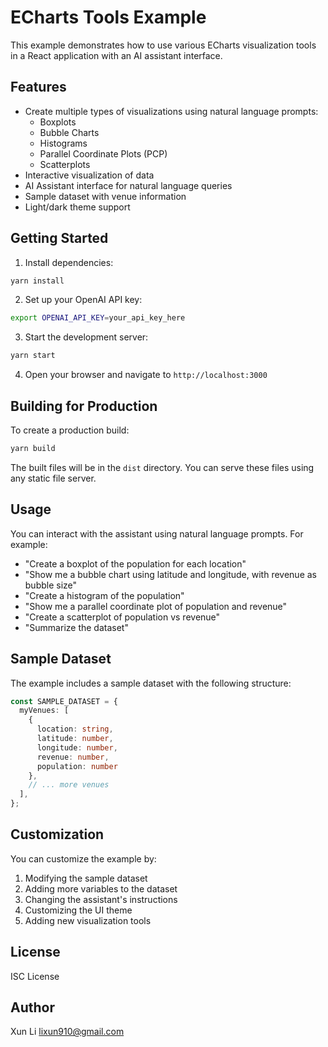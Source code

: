 # ECharts Tools Example

This example demonstrates how to use various ECharts visualization tools in a React application with an AI assistant interface.

## Features

- Create multiple types of visualizations using natural language prompts:
  - Boxplots
  - Bubble Charts
  - Histograms
  - Parallel Coordinate Plots (PCP)
  - Scatterplots
- Interactive visualization of data
- AI Assistant interface for natural language queries
- Sample dataset with venue information
- Light/dark theme support

## Getting Started

1. Install dependencies:

```bash
yarn install
```

2. Set up your OpenAI API key:

```bash
export OPENAI_API_KEY=your_api_key_here
```

3. Start the development server:

```bash
yarn start
```

4. Open your browser and navigate to `http://localhost:3000`

## Building for Production

To create a production build:

```bash
yarn build
```

The built files will be in the `dist` directory. You can serve these files using any static file server.

## Usage

You can interact with the assistant using natural language prompts. For example:

- "Create a boxplot of the population for each location"
- "Show me a bubble chart using latitude and longitude, with revenue as bubble size"
- "Create a histogram of the population"
- "Show me a parallel coordinate plot of population and revenue"
- "Create a scatterplot of population vs revenue"
- "Summarize the dataset"

## Sample Dataset

The example includes a sample dataset with the following structure:

```typescript
const SAMPLE_DATASET = {
  myVenues: [
    { 
      location: string,
      latitude: number,
      longitude: number,
      revenue: number,
      population: number
    },
    // ... more venues
  ],
};
```

## Customization

You can customize the example by:

1. Modifying the sample dataset
2. Adding more variables to the dataset
3. Changing the assistant's instructions
4. Customizing the UI theme
5. Adding new visualization tools

## License

ISC License

## Author

Xun Li <lixun910@gmail.com>
